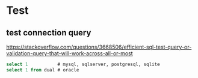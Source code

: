 # Test

## test connection query
https://stackoverflow.com/questions/3668506/efficient-sql-test-query-or-validation-query-that-will-work-across-all-or-most
```sql
select 1           # mysql, sqlserver, postgresql, sqlite 
select 1 from dual # oracle
```
